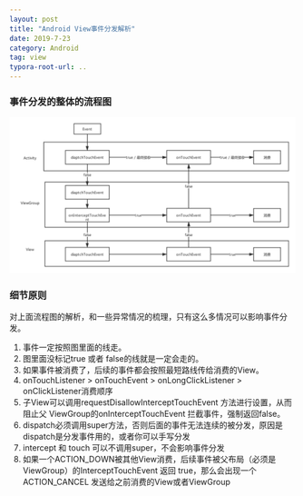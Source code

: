 ```yaml
---
layout: post
title: "Android View事件分发解析"
date: 2019-7-23
category: Android
tag: view
typora-root-url: ..
---
```


### 事件分发的整体的流程图 ###

![event](/img/2019-7-23/event.png)

### 细节原则 ###

对上面流程图的解析，和一些异常情况的梳理，只有这么多情况可以影响事件分发。

1. 事件一定按照图里面的线走。
2. 图里面没标记true 或者 false的线就是一定会走的。
3. 如果事件被消费了，后续的事件都会按照最短路线传给消费的View。
4. onTouchListener > onTouchEvent > onLongClickListener > onClickListener消费顺序
5. 子View可以调用requestDisallowInterceptTouchEvent 方法进行设置，从而阻止父 ViewGroup的onInterceptTouchEvent 拦截事件，强制返回false。
6. dispatch必须调用super方法，否则后面的事件无法连续的被分发，原因是dispatch是分发事件用的，或者你可以手写分发
7. intercept 和 touch 可以不调用super，不会影响事件分发
8. 如果一个ACTION_DOWN被其他View消费，后续事件被父布局（必须是ViewGroup）的InterceptTouchEvent 返回 true，那么会出现一个ACTION_CANCEL 发送给之前消费的View或者ViewGroup
